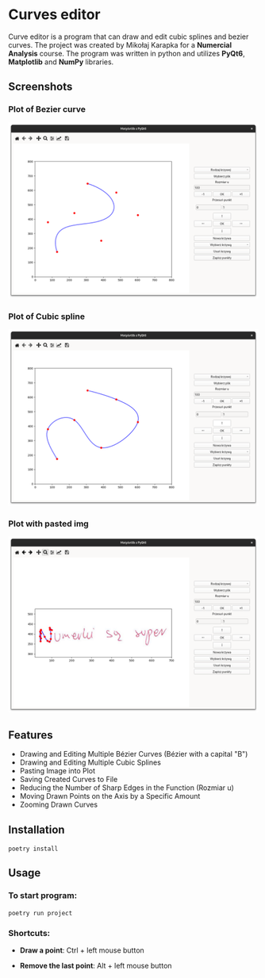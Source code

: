 # Curves editor

Curve editor is a program that can draw and edit cubic splines and bezier curves. The project was created by Mikołaj Karapka for a **Numercial Analysis** course. The program was written in python and utilizes **PyQt6**, **Matplotlib** and **NumPy** libraries.

## Screenshots

### Plot of Bezier curve

![bezier](./screenshots/Bezier_curve_pic.png)

### Plot of Cubic spline

![cubic_spline](./screenshots/Cubic_spline_pic.png)

### Plot with pasted img

![pasted_img](./screenshots/Pasted_img.png)

## Features

- Drawing and Editing Multiple Bézier Curves (Bézier with a capital "B")
- Drawing and Editing Multiple Cubic Splines
- Pasting Image into Plot
- Saving Created Curves to File
- Reducing the Number of Sharp Edges in the Function (Rozmiar u)
- Moving Drawn Points on the Axis by a Specific Amount
- Zooming Drawn Curves

## Installation

```
poetry install
```

## Usage

### To start program:

```
poetry run project
```

### Shortcuts:

- **Draw a point**: Ctrl + left mouse button

- **Remove the last point**: Alt + left mouse button
